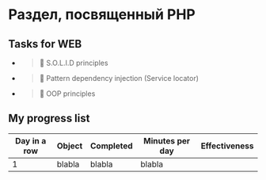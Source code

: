 # Раздел, посвященный PHP

## Tasks for WEB
* > 📌 S.O.L.I.D principles
* > 📌 Pattern dependency injection (Service locator)
* > 📌 OOP principles

## My progress list
| Day in a row | Object | Completed | Minutes per day | Effectiveness |
| ------------ | ------ | --------- | --------------- | ------------- |
| 1 | blabla | blabla | blabla |

